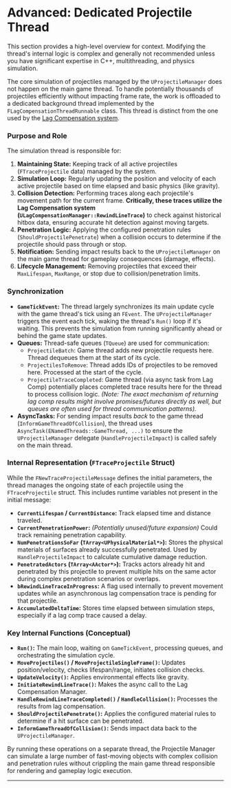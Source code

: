 # Advanced: Dedicated Projectile Thread

This section provides a high-level overview for context. Modifying the thread's internal logic is complex and generally not recommended unless you have significant expertise in C++, multithreading, and physics simulation.

The core simulation of projectiles managed by the `UProjectileManager` does not happen on the main game thread. To handle potentially thousands of projectiles efficiently without impacting frame rate, the work is offloaded to a dedicated background thread implemented by the `FLagCompensationThreadRunnable` class. This thread is distinct from the one used by the [Lag Compensation system](../lag-compensation/).

### Purpose and Role

The simulation thread is responsible for:

1. **Maintaining State:** Keeping track of all active projectiles (`FTraceProjectile` data) managed by the system.
2. **Simulation Loop:** Regularly updating the position and velocity of each active projectile based on time elapsed and basic physics (like gravity).
3. **Collision Detection:** Performing traces along each projectile's movement path for the current frame. **Critically, these traces utilize the Lag Compensation system (`ULagCompensationManager::RewindLineTrace`)** to check against historical hitbox data, ensuring accurate hit detection against moving targets.
4. **Penetration Logic:** Applying the configured penetration rules (`ShouldProjectilePenetrate`) when a collision occurs to determine if the projectile should pass through or stop.
5. **Notification:** Sending impact results back to the `UProjectileManager` on the main game thread for gameplay consequences (damage, effects).
6. **Lifecycle Management:** Removing projectiles that exceed their `MaxLifespan`, `MaxRange`, or stop due to collision/penetration limits.

### Synchronization

* **`GameTickEvent`:** The thread largely synchronizes its main update cycle with the game thread's tick using an `FEvent`. The `UProjectileManager` triggers the event each tick, waking the thread's `Run()` loop if it's waiting. This prevents the simulation from running significantly ahead or behind the game state updates.
* **Queues:** Thread-safe queues (`TQueue`) are used for communication:
  * `ProjectileBatch`: Game thread adds new projectile requests here. Thread dequeues them at the start of its cycle.
  * `ProjectilesToRemove`: Thread adds IDs of projectiles to be removed here. Processed at the start of the cycle.
  * `ProjectileTraceCompleted`: Game thread (via async task from Lag Comp) potentially places completed trace results here for the thread to process collision logic. _(Note: The exact mechanism of returning lag comp results might involve promises/futures directly as well, but queues are often used for thread communication patterns)._
* **AsyncTasks:** For sending impact results _back_ to the game thread (`InformGameThreadOfCollision`), the thread uses `AsyncTask(ENamedThreads::GameThread, ...)` to ensure the `UProjectileManager` delegate (`HandleProjectileImpact`) is called safely on the main thread.

### Internal Representation (`FTraceProjectile` Struct)

While the `FNewTraceProjectileMessage` defines the initial parameters, the thread manages the ongoing state of each projectile using the `FTraceProjectile` struct. This includes runtime variables not present in the initial message:

* **`CurrentLifespan` / `CurrentDistance`:** Track elapsed time and distance traveled.
* **`CurrentPenetrationPower`:** _(Potentially unused/future expansion)_ Could track remaining penetration capability.
* **`NumPenetrationsSoFar` (`TArray<UPhysicalMaterial*>`):** Stores the physical materials of surfaces already successfully penetrated. Used by `HandleProjectileImpact` to calculate cumulative damage reduction.
* **`PenetratedActors` (`TArray<AActor*>`):** Tracks actors already hit and penetrated by this projectile to prevent multiple hits on the same actor during complex penetration scenarios or overlaps.
* **`bRewindLineTraceInProgress`:** A flag used internally to prevent movement updates while an asynchronous lag compensation trace is pending for that projectile.
* **`AccumulatedDeltaTime`:** Stores time elapsed between simulation steps, especially if a lag comp trace caused a delay.

### Key Internal Functions (Conceptual)

* **`Run()`:** The main loop, waiting on `GameTickEvent`, processing queues, and orchestrating the simulation cycle.
* **`MoveProjectiles()` / `MoveProjectileSingleFrame()`:** Updates position/velocity, checks lifespan/range, initiates collision checks.
* **`UpdateVelocity()`:** Applies environmental effects like gravity.
* **`InitiateRewindLineTrace()`:** Makes the async call to the Lag Compensation Manager.
* **`HandleRewindLineTraceCompleted()` / `HandleCollision()`:** Processes the results from lag compensation.
* **`ShouldProjectilePenetrate()`:** Applies the configured material rules to determine if a hit surface can be penetrated.
* **`InformGameThreadOfCollision()`:** Sends impact data back to the `UProjectileManager`.

By running these operations on a separate thread, the Projectile Manager can simulate a large number of fast-moving objects with complex collision and penetration rules without crippling the main game thread responsible for rendering and gameplay logic execution.

***

